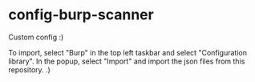 # config-burp-scanner
Custom config
:)

To import, select "Burp" in the top left taskbar and select "Configuration library". In the popup, select "Import" and import the json files from this repository. 
.)
